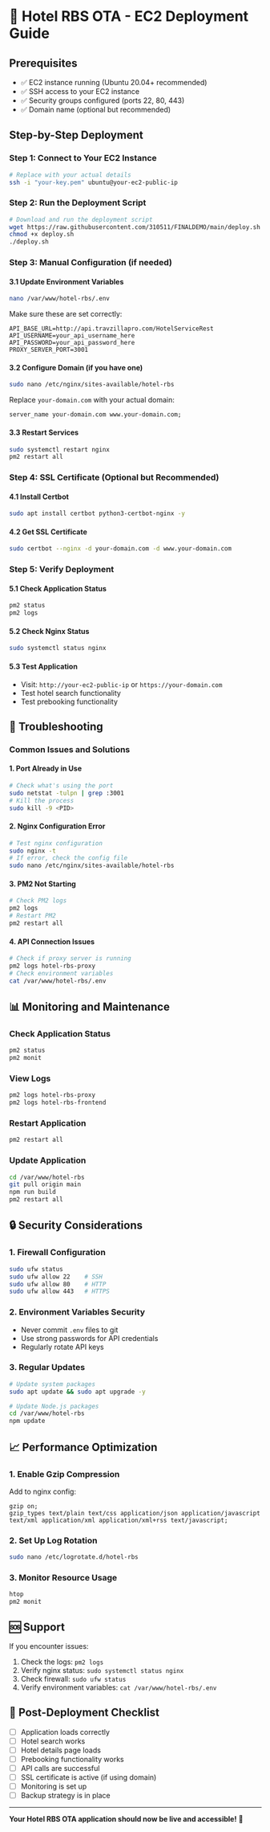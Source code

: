 # 🚀 Hotel RBS OTA - EC2 Deployment Guide

## Prerequisites
- ✅ EC2 instance running (Ubuntu 20.04+ recommended)
- ✅ SSH access to your EC2 instance
- ✅ Security groups configured (ports 22, 80, 443)
- ✅ Domain name (optional but recommended)

## Step-by-Step Deployment

### Step 1: Connect to Your EC2 Instance

```bash
# Replace with your actual details
ssh -i "your-key.pem" ubuntu@your-ec2-public-ip
```

### Step 2: Run the Deployment Script

```bash
# Download and run the deployment script
wget https://raw.githubusercontent.com/310511/FINALDEMO/main/deploy.sh
chmod +x deploy.sh
./deploy.sh
```

### Step 3: Manual Configuration (if needed)

#### 3.1 Update Environment Variables
```bash
nano /var/www/hotel-rbs/.env
```

Make sure these are set correctly:
```env
API_BASE_URL=http://api.travzillapro.com/HotelServiceRest
API_USERNAME=your_api_username_here
API_PASSWORD=your_api_password_here
PROXY_SERVER_PORT=3001
```

#### 3.2 Configure Domain (if you have one)
```bash
sudo nano /etc/nginx/sites-available/hotel-rbs
```

Replace `your-domain.com` with your actual domain:
```nginx
server_name your-domain.com www.your-domain.com;
```

#### 3.3 Restart Services
```bash
sudo systemctl restart nginx
pm2 restart all
```

### Step 4: SSL Certificate (Optional but Recommended)

#### 4.1 Install Certbot
```bash
sudo apt install certbot python3-certbot-nginx -y
```

#### 4.2 Get SSL Certificate
```bash
sudo certbot --nginx -d your-domain.com -d www.your-domain.com
```

### Step 5: Verify Deployment

#### 5.1 Check Application Status
```bash
pm2 status
pm2 logs
```

#### 5.2 Check Nginx Status
```bash
sudo systemctl status nginx
```

#### 5.3 Test Application
- Visit: `http://your-ec2-public-ip` or `https://your-domain.com`
- Test hotel search functionality
- Test prebooking functionality

## 🔧 Troubleshooting

### Common Issues and Solutions

#### 1. Port Already in Use
```bash
# Check what's using the port
sudo netstat -tulpn | grep :3001
# Kill the process
sudo kill -9 <PID>
```

#### 2. Nginx Configuration Error
```bash
# Test nginx configuration
sudo nginx -t
# If error, check the config file
sudo nano /etc/nginx/sites-available/hotel-rbs
```

#### 3. PM2 Not Starting
```bash
# Check PM2 logs
pm2 logs
# Restart PM2
pm2 restart all
```

#### 4. API Connection Issues
```bash
# Check if proxy server is running
pm2 logs hotel-rbs-proxy
# Check environment variables
cat /var/www/hotel-rbs/.env
```

## 📊 Monitoring and Maintenance

### Check Application Status
```bash
pm2 status
pm2 monit
```

### View Logs
```bash
pm2 logs hotel-rbs-proxy
pm2 logs hotel-rbs-frontend
```

### Restart Application
```bash
pm2 restart all
```

### Update Application
```bash
cd /var/www/hotel-rbs
git pull origin main
npm run build
pm2 restart all
```

## 🔒 Security Considerations

### 1. Firewall Configuration
```bash
sudo ufw status
sudo ufw allow 22    # SSH
sudo ufw allow 80    # HTTP
sudo ufw allow 443   # HTTPS
```

### 2. Environment Variables Security
- Never commit `.env` files to git
- Use strong passwords for API credentials
- Regularly rotate API keys

### 3. Regular Updates
```bash
# Update system packages
sudo apt update && sudo apt upgrade -y

# Update Node.js packages
cd /var/www/hotel-rbs
npm update
```

## 📈 Performance Optimization

### 1. Enable Gzip Compression
Add to nginx config:
```nginx
gzip on;
gzip_types text/plain text/css application/json application/javascript text/xml application/xml application/xml+rss text/javascript;
```

### 2. Set Up Log Rotation
```bash
sudo nano /etc/logrotate.d/hotel-rbs
```

### 3. Monitor Resource Usage
```bash
htop
pm2 monit
```

## 🆘 Support

If you encounter issues:
1. Check the logs: `pm2 logs`
2. Verify nginx status: `sudo systemctl status nginx`
3. Check firewall: `sudo ufw status`
4. Verify environment variables: `cat /var/www/hotel-rbs/.env`

## 📝 Post-Deployment Checklist

- [ ] Application loads correctly
- [ ] Hotel search works
- [ ] Hotel details page loads
- [ ] Prebooking functionality works
- [ ] API calls are successful
- [ ] SSL certificate is active (if using domain)
- [ ] Monitoring is set up
- [ ] Backup strategy is in place

---

**Your Hotel RBS OTA application should now be live and accessible!** 🎉
